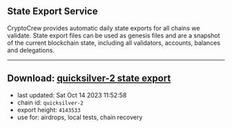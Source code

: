 ## State Export Service
CryptoCrew provides automatic daily state exports for all chains we validate. State export files can be used as genesis files and are a snapshot of the current blockchain state, including all validators, accounts, balances and delegations.

---
**Download: [quicksilver-2 state export](https://dl.ccvalidators.com/SERVICE/quicksilver/quicksilver-2_export_4143533.json)**
---

- last updated: Sat Oct 14 2023 11:52:58
- chain id: `quicksilver-2`
- export height: `4143533`
- use for: airdrops, local tests, chain recovery
